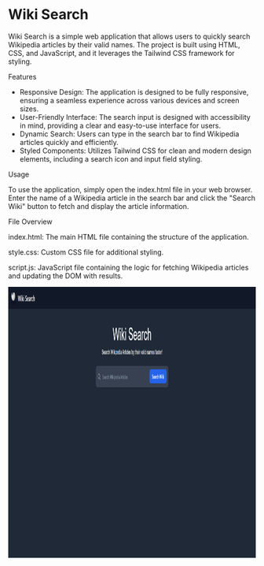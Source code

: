 # Wiki Search
Wiki Search is a simple web application that allows users to quickly search Wikipedia articles by their valid names. The project is built using HTML, CSS, and JavaScript, and it leverages the Tailwind CSS framework for styling.

Features

- Responsive Design: The application is designed to be fully responsive, ensuring a seamless experience across various devices and screen sizes.
- User-Friendly Interface: The search input is designed with accessibility in mind, providing a clear and easy-to-use interface for users.
- Dynamic Search: Users can type in the search bar to find Wikipedia articles quickly and efficiently.
- Styled Components: Utilizes Tailwind CSS for clean and modern design elements, including a search icon and input field styling.

Usage

To use the application, simply open the index.html file in your web browser. Enter the name of a Wikipedia article in the search bar and click the "Search Wiki" button to fetch and display the article information.

File Overview

index.html: The main HTML file containing the structure of the application.

style.css: Custom CSS file for additional styling.

script.js: JavaScript file containing the logic for fetching Wikipedia articles and updating the DOM with results.

<img src="https://github.com/ramnathnayak07/Wiki-Search/blob/main/home%20page.png" width="1000" height="550">

